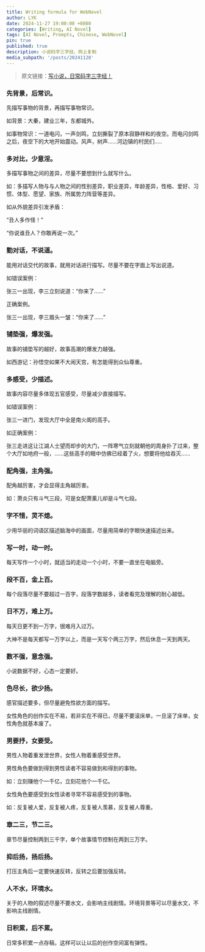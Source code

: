 ```yaml
---
title: Writing formula for WebNovel
author: LYK
date: 2024-11-27 19:00:00 +0800
categories: [Writing, AI Novel]
tags: [AI Novel, Prompts, Chinese, WebNovel]
pin: true
published: true
description: 小说码字三字经，网上复制
media_subpath: '/posts/20241128'
---
```


> 原文链接：[写小说，日常码字三字经！](https://www.boogan.cn/public/?s=article/index/id/65.html)



### 先背景，后常识。  

先描写事物的背景，再描写事物常识。

如背景：大秦，建业三年，东都城外。

如事物常识：一道电闪，一声剑鸣，立刻撕裂了原本寂静祥和的夜空。而电闪剑鸣之后，夜空下的大地开始震动。风声，树声......河边镇的村民们.....



### 多对比，少意淫。

多描写事物之间的差异，尽量不要想到什么就写什么。

如：多描写人物与与人物之间的性别差异，职业差异，年龄差异，性格、爱好、习惯、体型、愿望、家族、所属势力阵营等差异。

如从外貌差异引发矛盾：

“丑人多作怪！”

“你说谁丑人？你敢再说一次。”

### 勤对话，不说道。

能用对话交代的故事，就用对话进行描写。尽量不要在字面上写出说道。

如错误案例：

张三一出现，李三立刻说道：“你来了......”

正确案例。

张三一出现，李三眉头一皱：“你来了......”



### 铺垫强，爆发强。

故事的铺垫写的越好，故事高潮的爆发力越强。

如西游记：孙悟空如果不大闹天宫，有怎能得到众仙尊重。



### 多感受，少描述。

故事内容尽量多体现五官感受，尽量减少直接描写。

如错误案例：

张三一进门，发现大厅中全是南火阁的高手。

如正确案例：

张三走进这让江湖人士望而却步的大门，一阵寒气立刻就朝他的周身扑了过来，整个大厅如地府一般，......这些高手的眼中仿佛已经着了火，想要将他给吞灭......


### 配角强，主角强。

配角越厉害，才会显得主角越厉害。

如：萧炎只有斗气三段，可是女配萧薰儿却是斗气七段。



### 字不惜，灵不熄。

少用华丽的词语区描述脑海中的画面，尽量用简单的字眼快速描述出来。



### 写一时，动一时。

每天写作一个小时，就适当的走动一个小时，不要一直坐在电脑旁。



### 段不百，金上百。

每个段落尽量不要超过一百字，段落字数越多，读者看完及理解的耐心越低。



### 日不万，难上万。

每天日更不到一万字，很难月入过万。

大神不是每天都写一万字以上，而是一天写个两三万字，然后休息一天到两天。



### 数不强，意念强。

小说数据不好，心态一定要好。



### 色尽长，欲少扬。

感官描述要多，但尽量避免性欲方面的描写。

女性角色的创作实在不易，若非实在不得已，尽量不要滚床单，一旦滚了床单，女性角色就基本废了。



### 男要抒，女要受。

男性人物着重发泄世界，女性人物着重感受世界。

男性角色要做到得到男性读者不容易做到和得到的事物。

如：立刻赚他个一千亿，立刻花他个一千亿。

女性角色要感受到女性读者寻常不容易感受到的事物。

如：反复被人爱，反复被人疼，反复被人羡慕，反复被人尊重。



### 章二三，节二三。

章节尽量控制两到三千字，单个故事情节控制在两到三万字。



### 抑后扬，扬后扬。

打压主角后一定要快速反转，反转之后要加强反转。



### 人不水，环境水。

关于的人物的叙述尽量不要水文，会影响主线剧情。环境背景等可以尽量水文，不影响主线剧情。



### 日积累，后不累。

日常多积累一点存稿，这样可以让以后的创作空间富有弹性。
